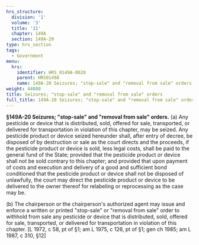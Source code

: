 ```yaml
---
hrs_structure:
  division: '1'
  volume: '3'
  title: '11'
  chapter: 149A
  section: 149A-20
type: hrs_section
tags:
  - Government
menu:
  hrs:
    identifier: HRS_0149A-0020
    parent: HRS0149A
    name: 149A-20 Seizures; "stop-sale" and "removal from sale" orders
weight: 44080
title: Seizures; "stop-sale" and "removal from sale" orders
full_title: 149A-20 Seizures; "stop-sale" and "removal from sale" orders
---
```

**§149A-20 Seizures; "stop-sale" and "removal from sale" orders.** (a) Any pesticide or device that is distributed, sold, offered for sale, transported, or delivered for transportation in violation of this chapter, may be seized. Any pesticide product or device seized hereunder shall, after entry of decree, be disposed of by destruction or sale as the court directs and the proceeds, if the pesticide product or device is sold, less legal costs, shall be paid to the general fund of the State; provided that the pesticide product or device shall not be sold contrary to this chapter; and provided that upon payment of costs and execution and delivery of a good and sufficient bond conditioned that the pesticide product or device shall not be disposed of unlawfully, the court may direct the pesticide product or device to be delivered to the owner thereof for relabeling or reprocessing as the case may be.

(b) The chairperson or the chairperson's authorized agent may issue and enforce a written or printed "stop-sale" or "removal from sale" order to withhold from sale any pesticide or device that is distributed, sold, offered for sale, transported, or delivered for transportation in violation of this chapter. [L 1972, c 58, pt of §1; am L 1975, c 126, pt of §1; gen ch 1985; am L 1987, c 310, §12]